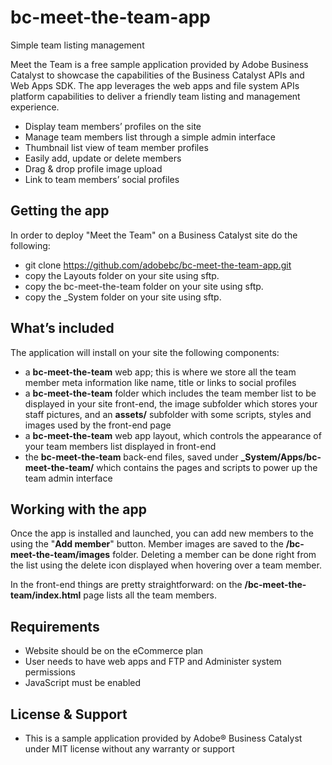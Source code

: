# bc-meet-the-team-app

Simple team listing management

Meet the Team is a free sample application provided by Adobe Business Catalyst to showcase the capabilities of the Business Catalyst APIs and Web Apps SDK. The app leverages the web apps and file system APIs platform capabilities to deliver a friendly team listing and management experience.

+	Display team members’ profiles on the site
+	Manage team members list through a simple admin interface
+	Thumbnail list view of team member profiles
+	Easily add, update or delete members
+	Drag & drop profile image upload
+	Link to team members’ social profiles


## Getting the app

In order to deploy "Meet the Team" on a Business Catalyst site do the following:

+ git clone https://github.com/adobebc/bc-meet-the-team-app.git
+ copy the Layouts folder on your site using sftp.
+ copy the bc-meet-the-team folder on your site using sftp.
+ copy the \_System folder on your site using sftp.

## What’s included
The application will install on your site the following components:
+	a **bc-meet-the-team** web app; this is where we store all the team member meta information like name, title or links to social profiles
+	a **bc-meet-the-team** folder which includes the team member list to be displayed in your site front-end, the image subfolder which stores your staff pictures, and an **assets/** subfolder with some scripts, styles and images used by the front-end page
+	a **bc-meet-the-team** web app layout, which controls the appearance of your team members list displayed in front-end
+	the **bc-meet-the-team** back-end files, saved under **_System/Apps/bc-meet-the-team/** which contains the pages and scripts to power up the team admin interface

## Working with the app
Once the app is installed and launched, you can add new members to the using the "**Add member**" button. Member images are saved to the **/bc-meet-the-team/images** folder.  Deleting a member can be done right from the list using the delete icon displayed when hovering over a team member.

In the front-end things are pretty straightforward: on the **/bc-meet-the-team/index.html** page lists all the team members.

## Requirements
+	Website should be on the eCommerce plan
+	User needs to have web apps and FTP and Administer system permissions
+	JavaScript must be enabled

## License & Support
+	This is a sample application provided by Adobe® Business Catalyst under MIT license without any warranty or support
